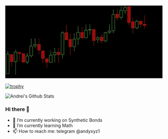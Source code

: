[![](https://raw.githubusercontent.com/AndreiD/AndreiD/main/githubgif.gif)](https://github.com/AndreiD/)

[![trophy](https://github-profile-trophy.vercel.app/?username=AndreiD)](https://github.com/AndreiD/github-profile-trophy)

![Andrei's Github Stats](https://github-readme-stats.vercel.app/api?username=AndreiD&count_private=true&show_icons=true&theme=light)

### Hi there 👋

- 🔭 I’m currently working on Synthetic Bonds
- 🌱 I’m currently learning Math
- 📫 How to reach me: telegram @andyxyz1
